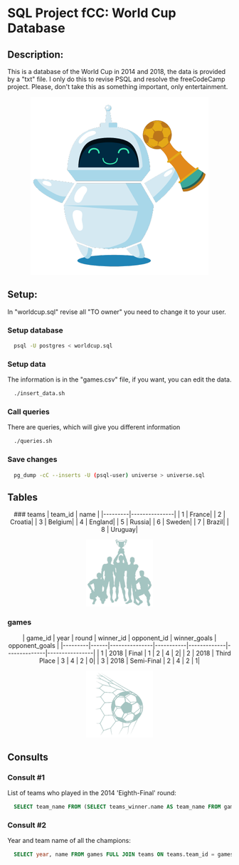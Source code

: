 # SQL Project fCC: World Cup Database

## Description:
This is a database of the World Cup in 2014 and 2018, the data is provided by a "txt" file. I only do this to revise PSQL and resolve the freeCodeCamp project. Please, don't take this as something important, only entertainment.

<p align="center">
  <img width="400" height="400" src="src/icon.png">
</p>

## Setup:
In "worldcup.sql" revise all "TO owner" you need to change it to your user.

### Setup database
```BASH
  psql -U postgres < worldcup.sql
```

### Setup data
The information is in the "games.csv" file, if you want, you can edit the data.
```BASH
  ./insert_data.sh
```

### Call queries
There are queries, which will give you different information
```BASH
  ./queries.sh
```

### Save changes
```BASH
  pg_dump -cC --inserts -U (psql-user) universe > universe.sql
```

## Tables

<div align="center">
### teams
| team_id |     name      |
|---------|---------------|
|       1 | France|
|       2 | Croatia|
|       3 | Belgium|
|       4 | England|
|       5 | Russia|
|       6 | Sweden|
 |      7 | Brazil|
|       8 | Uruguay|
</div>

<p align="center">
  <img width="150" height="150" src="src/teams.png">
</p>

### games
<div align="center">
| game_id | year |     round     | winner_id | opponent_id | winner_goals | opponent_goals |
|---------|------|---------------|-----------|-------------|--------------|----------------|
|       1 | 2018 | Final         |         1 |           2 |            4 |              2|
|       2 | 2018 | Third Place   |         3 |           4 |            2 |              0|
|       3 | 2018 | Semi-Final    |         2 |           4 |            2 |              1|
</div>

<p align="center">
  <img width="150" height="150" src="src/game.png">
</p>

## Consults

### Consult #1
List of teams who played in the 2014 'Eighth-Final' round:

```SQL
  SELECT team_name FROM (SELECT teams_winner.name AS team_name FROM games LEFT JOIN teams AS teams_winner ON teams_winner.team_id = games.winner_id WHERE year='2014' AND round='Eighth-Final' UNION SELECT teams_loser.name AS team_name FROM games LEFT JOIN teams AS teams_loser ON teams_loser.team_id = games.opponent_id  WHERE year='2014' AND round='Eighth-Final') AS all_teams ORDER BY team_name
```

### Consult #2
Year and team name of all the champions:

```SQL
  SELECT year, name FROM games FULL JOIN teams ON teams.team_id = games.winner_id WHERE round='Final' ORDER BY year
```
